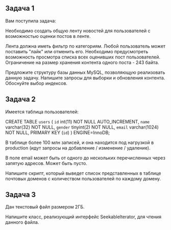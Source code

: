 ## Задача 1

Вам поступила задача:

Необходимо создать общую ленту новостей для пользователей с возможностью оценки постов в ленте.

Лента должна иметь фильтр по категориям. Любой пользователь может поставить "лайк" или отменить его. Необходимо предусмотреть возможность просмотра списка всех оценивших пост пользователей. Ограничение на размер хранения контента одного поста - 243 байта.

Предложите структуру базы данных MySQL, позволяющую реализовать данную задачу. Напишите запросы для выборки и обновления контента. Обоснуйте выбор индексов.

## Задача 2

Имеется таблица пользователей:
 
 CREATE TABLE `users` (
    `id` int(11) NOT NULL AUTO_INCREMENT,
    `name` varchar(32) NOT NULL,
    `gender` tinyint(2) NOT NULL,
    `email` varchar(1024) NOT NULL,
    PRIMARY KEY (`id`)
) ENGINE=InnoDB;
 
 
В таблице более 100 млн записей, и она находится под нагрузкой в production (идут запросы на добавление / изменение / удаление).

В поле email может быть от одного до нескольких перечисленных через запятую адресов. Может быть пусто.

Напишите скрипт, который выведет список представленных в таблице почтовых доменов с количеством пользователей по каждому домену.

## Задача 3

Дан текстовый файл размером 2ГБ. 

Напишите класс, реализующий интерфейс SeekableIterator, для чтения данного файла.

